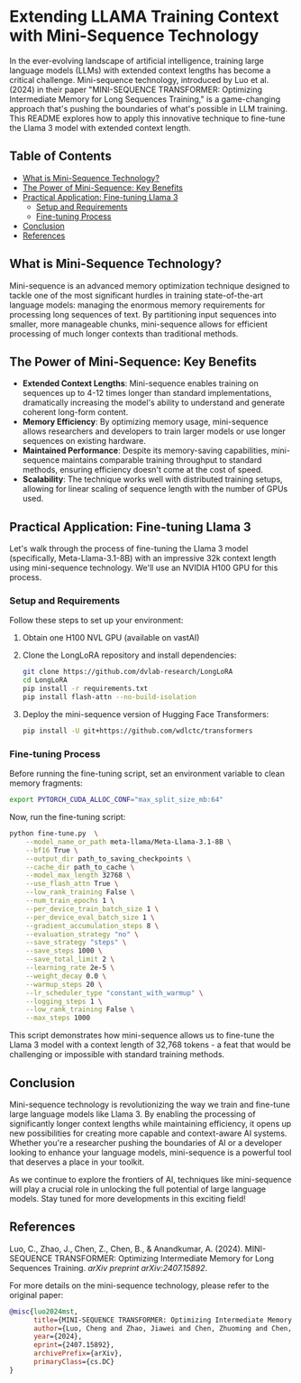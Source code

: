 # Extending LLAMA Training Context with Mini-Sequence Technology

In the ever-evolving landscape of artificial intelligence, training large language models (LLMs) with extended context lengths has become a critical challenge. Mini-sequence technology, introduced by Luo et al. (2024) in their paper "MINI-SEQUENCE TRANSFORMER: Optimizing Intermediate Memory for Long Sequences Training," is a game-changing approach that's pushing the boundaries of what's possible in LLM training. This README explores how to apply this innovative technique to fine-tune the Llama 3 model with extended context length.

## Table of Contents

- [What is Mini-Sequence Technology?](#what-is-mini-sequence-technology)
- [The Power of Mini-Sequence: Key Benefits](#the-power-of-mini-sequence-key-benefits)
- [Practical Application: Fine-tuning Llama 3](#practical-application-fine-tuning-llama-3)
  - [Setup and Requirements](#setup-and-requirements)
  - [Fine-tuning Process](#fine-tuning-process)
- [Conclusion](#conclusion)
- [References](#references)

## What is Mini-Sequence Technology?

Mini-sequence is an advanced memory optimization technique designed to tackle one of the most significant hurdles in training state-of-the-art language models: managing the enormous memory requirements for processing long sequences of text. By partitioning input sequences into smaller, more manageable chunks, mini-sequence allows for efficient processing of much longer contexts than traditional methods.

## The Power of Mini-Sequence: Key Benefits

- **Extended Context Lengths**: Mini-sequence enables training on sequences up to 4-12 times longer than standard implementations, dramatically increasing the model's ability to understand and generate coherent long-form content.
- **Memory Efficiency**: By optimizing memory usage, mini-sequence allows researchers and developers to train larger models or use longer sequences on existing hardware.
- **Maintained Performance**: Despite its memory-saving capabilities, mini-sequence maintains comparable training throughput to standard methods, ensuring efficiency doesn't come at the cost of speed.
- **Scalability**: The technique works well with distributed training setups, allowing for linear scaling of sequence length with the number of GPUs used.

## Practical Application: Fine-tuning Llama 3

Let's walk through the process of fine-tuning the Llama 3 model (specifically, Meta-Llama-3.1-8B) with an impressive 32k context length using mini-sequence technology. We'll use an NVIDIA H100 GPU for this process.

### Setup and Requirements

Follow these steps to set up your environment:

1. Obtain one H100 NVL GPU (available on vastAI)

2. Clone the LongLoRA repository and install dependencies:

   ```bash
   git clone https://github.com/dvlab-research/LongLoRA
   cd LongLoRA
   pip install -r requirements.txt
   pip install flash-attn --no-build-isolation
   ```

3. Deploy the mini-sequence version of Hugging Face Transformers:

   ```bash
   pip install -U git+https://github.com/wdlctc/transformers
   ```

### Fine-tuning Process

Before running the fine-tuning script, set an environment variable to clean memory fragments:

```bash
export PYTORCH_CUDA_ALLOC_CONF="max_split_size_mb:64"
```

Now, run the fine-tuning script:

```bash
python fine-tune.py  \
    --model_name_or_path meta-llama/Meta-Llama-3.1-8B \
    --bf16 True \
    --output_dir path_to_saving_checkpoints \
    --cache_dir path_to_cache \
    --model_max_length 32768 \
    --use_flash_attn True \
    --low_rank_training False \
    --num_train_epochs 1 \
    --per_device_train_batch_size 1 \
    --per_device_eval_batch_size 1 \
    --gradient_accumulation_steps 8 \
    --evaluation_strategy "no" \
    --save_strategy "steps" \
    --save_steps 1000 \
    --save_total_limit 2 \
    --learning_rate 2e-5 \
    --weight_decay 0.0 \
    --warmup_steps 20 \
    --lr_scheduler_type "constant_with_warmup" \
    --logging_steps 1 \
    --low_rank_training False \
    --max_steps 1000
```

This script demonstrates how mini-sequence allows us to fine-tune the Llama 3 model with a context length of 32,768 tokens - a feat that would be challenging or impossible with standard training methods.

## Conclusion

Mini-sequence technology is revolutionizing the way we train and fine-tune large language models like Llama 3. By enabling the processing of significantly longer context lengths while maintaining efficiency, it opens up new possibilities for creating more capable and context-aware AI systems. Whether you're a researcher pushing the boundaries of AI or a developer looking to enhance your language models, mini-sequence is a powerful tool that deserves a place in your toolkit.

As we continue to explore the frontiers of AI, techniques like mini-sequence will play a crucial role in unlocking the full potential of large language models. Stay tuned for more developments in this exciting field!

## References

Luo, C., Zhao, J., Chen, Z., Chen, B., & Anandkumar, A. (2024). MINI-SEQUENCE TRANSFORMER: Optimizing Intermediate Memory for Long Sequences Training. *arXiv preprint arXiv:2407.15892*.

For more details on the mini-sequence technology, please refer to the original paper:

```bibtex
@misc{luo2024mst,
      title={MINI-SEQUENCE TRANSFORMER: Optimizing Intermediate Memory for Long Sequences Training}, 
      author={Luo, Cheng and Zhao, Jiawei and Chen, Zhuoming and Chen, Beidi and Anandkumar, Anima},
      year={2024},
      eprint={2407.15892},
      archivePrefix={arXiv},
      primaryClass={cs.DC}
}
```